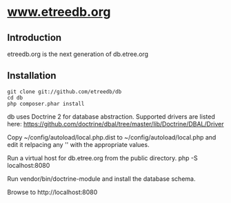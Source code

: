 www.etreedb.org
==========================

Introduction
------------
etreedb.org is the next generation of db.etree.org

Installation
------------
    git clone git://github.com/etreedb/db
    cd db
    php composer.phar install

db uses Doctrine 2 for database abstraction.  Supported drivers are listed here:
https://github.com/doctrine/dbal/tree/master/lib/Doctrine/DBAL/Driver

Copy ~/config/autoload/local.php.dist to ~/config/autoload/local.php and edit it relpacing any '' with the appropriate values.

Run a virtual host for db.etree.org from the public directory.
    php -S localhost:8080

Run vendor/bin/doctrine-module and install the database schema.

Browse to http://localhost:8080 
